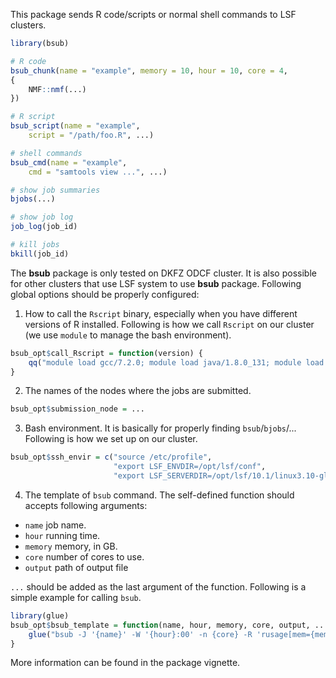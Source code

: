 This package sends R code/scripts or normal shell commands to LSF clusters.

```r
library(bsub)

# R code
bsub_chunk(name = "example", memory = 10, hour = 10, core = 4, 
{
	NMF::nmf(...)
})

# R script
bsub_script(name = "example",
	script = "/path/foo.R", ...)

# shell commands
bsub_cmd(name = "example",
	cmd = "samtools view ...", ...)

# show job summaries
bjobs(...)

# show job log
job_log(job_id)

# kill jobs
bkill(job_id)
```

The **bsub** package is only tested on DKFZ ODCF cluster. It is also possible for other 
clusters that use LSF system to use **bsub** package. Following global options should be
properly configured:

1. How to call the `Rscript` binary, especially when you have different versions of R installed.
Following is how we call `Rscript` on our cluster (we use `module` to manage the bash environment).

```r
bsub_opt$call_Rscript = function(version) {
	qq("module load gcc/7.2.0; module load java/1.8.0_131; module load R/@{version}; Rscript")
}
```

2. The names of the nodes where the jobs are submitted.

```r
bsub_opt$submission_node = ...
```


3. Bash environment. It is basically for properly finding `bsub`/`bjobs`/... Following is how we set up
on our cluster.

```r
bsub_opt$ssh_envir = c("source /etc/profile",
                       "export LSF_ENVDIR=/opt/lsf/conf",
                       "export LSF_SERVERDIR=/opt/lsf/10.1/linux3.10-glibc2.17-x86_64/etc")
```

4. The template of `bsub` command. The self-defined function should accepts following arguments:

- `name` job name.
- `hour` running time.
- `memory` memory, in GB.
- `core` number of cores to use.
- `output` path of output file

`...` should be added as the last argument of the function. Following is a simple example
for calling `bsub`.

```r
library(glue)
bsub_opt$bsub_template = function(name, hour, memory, core, output, ...) {
	glue("bsub -J '{name}' -W '{hour}:00' -n {core} -R 'rusage[mem={memory}GB]' -o '{output}'")
}
```

More information can be found in the package vignette.
